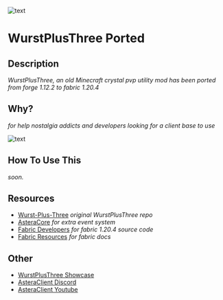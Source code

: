 ![text](https://avatars.githubusercontent.com/u/84509920?s=280&v=4)

# WurstPlusThree Ported
## Description
*WurstPlusThree, an old Minecraft crystal pvp utility mod has been ported from forge 1.12.2 to fabric 1.20.4*
## Why?
*for help nostalgia addicts and developers looking for a client base to use*

![text](https://media.discordapp.net/attachments/1290680725397573664/1320408953741508679/resim.png?ex=67697e2a&is=67682caa&hm=9f8919756255306e8ba3645170d2fd1dc14b87dc9aedc02d27818588c40f530e&=&format=webp&quality=lossless)
## How To Use This
*soon.*
## Resources
- [Wurst-Plus-Three](https://github.com/WurstPlus/wurst-plus-three) *original WurstPlusThree repo*
- [AsteraCore](https://github.com/TeamAstera/AsteraCore) *for extra event system*
- [Fabric Developers](https://fabricmc.net/develop/) *for fabric 1.20.4 source code*
- [Fabric Resources](https://docs.fabricmc.net/) *for fabric docs*
## Other
- [WurstPlusThree Showcase](https://youtu.be/PMEWznMMC2Q?si=b8xLLhmf2QQb5SVd)
- [AsteraClient Discord](https://discord.gg/NYjDPvay3z)
- [AsteraClient Youtube](https://www.youtube.com/@asteraclientdevelopment)

